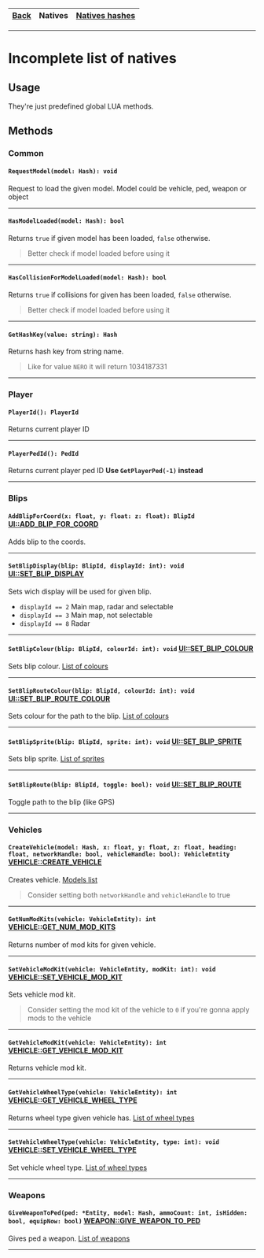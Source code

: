 [Back](Readme.md)|Natives|[Natives hashes](NativesHashes.md)
---|---|---

---

# Incomplete list of natives


## Usage

They're just predefined global LUA methods.


## Methods

### Common

#### `RequestModel(model: Hash): void`
Request to load the given model. Model could be vehicle, ped, weapon or object

---

#### `HasModelLoaded(model: Hash): bool`
Returns `true` if given model has been loaded, `false` otherwise.

> Better check if model loaded before using it

---

#### `HasCollisionForModelLoaded(model: Hash): bool`
Returns `true` if collisions for given has been loaded, `false` otherwise.

> Better check if model loaded before using it

---

#### `GetHashKey(value: string): Hash`
Returns hash key from string name.

> Like for value `NERO` it will return 1034187331

---


### Player

#### `PlayerId(): PlayerId`
Returns current player ID

---

#### `PlayerPedId(): PedId`
Returns current player ped ID
**Use `GetPlayerPed(-1)` instead**

---


### Blips

#### `AddBlipForCoord(x: float, y: float: z: float): BlipId` [UI::ADD_BLIP_FOR_COORD](http://www.dev-c.com/nativedb/func/info/5a039bb0bca604b6)

Adds blip to the coords.

---

#### `SetBlipDisplay(blip: BlipId, displayId: int): void` [UI::SET_BLIP_DISPLAY](http://www.dev-c.com/nativedb/func/info/9029b2f3da924928)

Sets wich display will be used for given blip.

- `displayId == 2` Main map, radar and selectable
- `displayId == 3` Main map, not selectable
- `displayId == 8` Radar

---

#### `SetBlipColour(blip: BlipId, colourId: int): void` [UI::SET_BLIP_COLOUR](http://www.dev-c.com/nativedb/func/info/03d7fb09e75d6b7e)

Sets blip colour. [List of colours](https://github.com/RiderSx/fr-docs/blob/master/Lists/BlipsColours.png)

---

#### `SetBlipRouteColour(blip: BlipId, colourId: int): void` [UI::SET_BLIP_ROUTE_COLOUR](http://www.dev-c.com/nativedb/func/info/837155cd2f63da09)

Sets colour for the path to the blip. [List of colours](https://github.com/RiderSx/fr-docs/blob/master/Lists/BlipsColours.png)

---

#### `SetBlipSprite(blip: BlipId, sprite: int): void` [UI::SET_BLIP_SPRITE](http://www.dev-c.com/nativedb/func/info/df735600a4696daf)

Sets blip sprite. [List of sprites](https://wiki.gtanet.work/index.php?title=Blips)

---

#### `SetBlipRoute(blip: BlipId, toggle: bool): void` [UI::SET_BLIP_ROUTE](http://www.dev-c.com/nativedb/func/info/4f7d8a9bfb0b43e9)

Toggle path to the blip (like GPS)

---


### Vehicles

#### `CreateVehicle(model: Hash, x: float, y: float, z: float, heading: float, networkHandle: bool, vehicleHandle: bool): VehicleEntity` [VEHICLE::CREATE_VEHICLE](http://www.dev-c.com/nativedb/func/info/af35d0d2583051b0)

Creates vehicle. [Models list](https://wiki.gtanet.work/index.php?title=Vehicle_Models)

> Consider setting both `networkHandle` and `vehicleHandle` to true

---

#### `GetNumModKits(vehicle: VehicleEntity): int` [VEHICLE::GET_NUM_MOD_KITS](http://www.dev-c.com/nativedb/func/info/33f2e3fe70eaae1d)
Returns number of mod kits for given vehicle.

---

#### `SetVehicleModKit(vehicle: VehicleEntity, modKit: int): void` [VEHICLE::SET_VEHICLE_MOD_KIT](http://www.dev-c.com/nativedb/func/info/1f2aa07f00b3217a)
Sets vehicle mod kit.

> Consider setting the mod kit of the vehicle to `0` if you're gonna apply mods to the vehicle

---

#### `GetVehicleModKit(vehicle: VehicleEntity): int` [VEHICLE::GET_VEHICLE_MOD_KIT](http://www.dev-c.com/nativedb/func/info/6325d1a044ae510d)
Returns vehicle mod kit.

---

#### `GetVehicleWheelType(vehicle: VehicleEntity): int` [VEHICLE::GET_VEHICLE_WHEEL_TYPE](http://www.dev-c.com/nativedb/func/info/b3ed1bfb4be636dc)
Returns wheel type given vehicle has. [List of wheel types](https://github.com/RiderSx/fr-docs/blob/master/Lists/WheelTypes.md)

---

#### `SetVehicleWheelType(vehicle: VehicleEntity, type: int): void` [VEHICLE::SET_VEHICLE_WHEEL_TYPE](http://www.dev-c.com/nativedb/func/info/487eb21cc7295ba1)
Set vehicle wheel type. [List of wheel types](https://github.com/RiderSx/fr-docs/blob/master/Lists/WheelTypes.md)

---


### Weapons

#### `GiveWeaponToPed(ped: *Entity, model: Hash, ammoCount: int, isHidden: bool, equipNow: bool)` [WEAPON::GIVE_WEAPON_TO_PED](http://www.dev-c.com/nativedb/func/info/bf0fd6e56c964fcb)

Gives ped a weapon. [List of weapons](https://wiki.gtanet.work/index.php?title=Weapons_Models)

---
